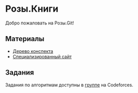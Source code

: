 # Розы.Книги

Добро пожаловать на Розы.Git!

## Материалы
+ [Дерево конспекта](Дерево.md)
+ [Специализированный сайт]()
  
## Задания
Задания по алгоритмам доступны в [группе](https://codeforces.com/group/j5J3TuJUpD/blog) на Codeforces.
